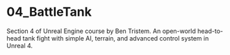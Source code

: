 # 04_BattleTank
Section 4 of Unreal Engine course by Ben Tristem. An open-world head-to-head  tank fight with simple AI, terrain, and advanced control system in Unreal 4. 

